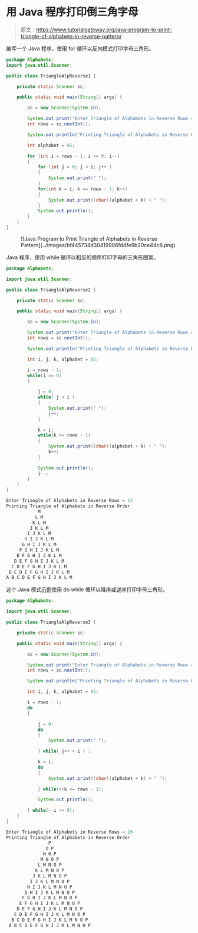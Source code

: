 # 用 Java 程序打印倒三角字母

> 原文：<https://www.tutorialgateway.org/java-program-to-print-triangle-of-alphabets-in-reverse-pattern/>

编写一个 Java 程序，使用 for 循环以反向模式打印字母三角形。

```java
package Alphabets;
import java.util.Scanner;

public class TriangleAlpReverse1 {

	private static Scanner sc;

	public static void main(String[] args) {

		sc = new Scanner(System.in);	

		System.out.print("Enter Triangle of Alphabets in Reverse Rows = ");
		int rows = sc.nextInt();

		System.out.println("Printing Triangle of Alphabets in Reverse Order");

		int alphabet = 65;

		for (int i = rows - 1; i >= 0; i--) 
		{
			for (int j = 0; j < i; j++ ) 	
			{
				System.out.print(" ");
			}
			for(int k = i; k <= rows - 1; k++)
			{
				System.out.print((char)(alphabet + k) + " ");
			}
			System.out.println();
		}
	}
}
```

<figure class="wp-block-image size-large">![Java Program to Print Triangle of Alphabets in Reverse Pattern](../Images/bf445734d30419986fd4fe9b20ce44c6.png)</figure>

Java 程序，使用 while 循环以相反的顺序打印字母的三角形图案。

```java
package Alphabets;

import java.util.Scanner;

public class TriangleAlpReverse2 {

	private static Scanner sc;

	public static void main(String[] args) {

		sc = new Scanner(System.in);	

		System.out.print("Enter Triangle of Alphabets in Reverse Rows = ");
		int rows = sc.nextInt();

		System.out.println("Printing Triangle of Alphabets in Reverse Order");

		int i, j, k, alphabet = 65;

		i = rows - 1;
		while(i >= 0) 
		{

			j = 0;
			while( j < i ) 	
			{
				System.out.print(" ");
				j++;
			}

			k = i;
			while(k <= rows - 1)
			{
				System.out.print((char)(alphabet + k) + " ");
				k++;
			}

			System.out.println();
			i--;
		}
	}
}
```

```java
Enter Triangle of Alphabets in Reverse Rows = 13
Printing Triangle of Alphabets in Reverse Order
            M 
           L M 
          K L M 
         J K L M 
        I J K L M 
       H I J K L M 
      G H I J K L M 
     F G H I J K L M 
    E F G H I J K L M 
   D E F G H I J K L M 
  C D E F G H I J K L M 
 B C D E F G H I J K L M 
A B C D E F G H I J K L M 
```

这个 Java 模式[示例](https://www.tutorialgateway.org/learn-java-programs/)使用 do while 循环以降序或逆序打印字母三角形。

```java
package Alphabets;

import java.util.Scanner;

public class TriangleAlpReverse3 {

	private static Scanner sc;

	public static void main(String[] args) {

		sc = new Scanner(System.in);	

		System.out.print("Enter Triangle of Alphabets in Reverse Rows = ");
		int rows = sc.nextInt();

		System.out.println("Printing Triangle of Alphabets in Reverse Order");

		int i, j, k, alphabet = 65;

		i = rows - 1;
		do 
		{

			j = 0;
			do	
			{
				System.out.print(" ");

			} while( j++ < i ) ;

			k = i;
			do
			{
				System.out.print((char)(alphabet + k) + " ");

			} while(++k <= rows - 1);

			System.out.println();

		} while(--i >= 0);
	}
}
```

```java
Enter Triangle of Alphabets in Reverse Rows = 16
Printing Triangle of Alphabets in Reverse Order
                P 
               O P 
              N O P 
             M N O P 
            L M N O P 
           K L M N O P 
          J K L M N O P 
         I J K L M N O P 
        H I J K L M N O P 
       G H I J K L M N O P 
      F G H I J K L M N O P 
     E F G H I J K L M N O P 
    D E F G H I J K L M N O P 
   C D E F G H I J K L M N O P 
  B C D E F G H I J K L M N O P 
 A B C D E F G H I J K L M N O P 
```